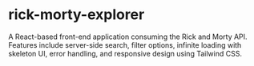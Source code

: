 # rick-morty-explorer
A React-based front-end application consuming the Rick and Morty API. Features include server-side search, filter options, infinite loading with skeleton UI, error handling, and responsive design using Tailwind CSS.
